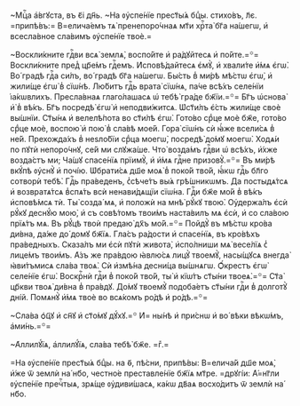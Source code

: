 ~Мцⷭ҇а а҆́вгꙋста, въ є҃і дн҃ь. ~На ᲂу҆спе́нїе прест҃ы́ѧ бцⷣы. стихо́въ, л҃є. =припѣ́въ:= В=елича́емъ тѧ̀ пренепоро́чнаѧ мт҃и хрⷭ҇та̀ бг҃а на́шегѡ, и҆ всесла́вное сла́вимъ ᲂу҆спе́нїе твоѐ.=

~Воскли́кните гдⷭ҇ви всѧ̀ землѧ̀, воспо́йте и҆ ра́дꙋйтесѧ и҆ по́йте.=꙳= Воскли́кните пред̾ цр҃е́мъ гдⷭ҇емъ. И҆сповѣ́дайтесѧ є҆мꙋ̀, и҆ хвали́те и҆́мѧ є҆гѡ̀. Во́ градѣ гдⷭ҇а си́лъ, во́ градѣ бг҃а на́шегѡ. Бы́сть в̾ ми́рѣ мѣ́стѡ є҆гѡ̀, и҆ жили́ще є҆гѡ̀ в̾ сїѡ́нѣ. Лю́битъ гдⷭ҇ь врата̀ сїѡ́нѧ, па́че всѣ́хъ селе́нїи і҆а́кѡвлихъ. Пресла́внаѧ глаго́лашасѧ ѡ҆ тебѣ̀ гра́де бж҃їи.=꙳= Бг҃ъ ѡ҆снова̀ и҆̀ в̾ вѣ́къ. Бг҃ъ посредѣ̀ є҆гѡ̀ и҆ неподви́житсѧ. Ѡ҆ст҃и́лъ є҆́сть жили́ще своѐ вы́шнїи. Ст҃ы́нѧ и҆ велелѣ́пота во ст҃и́лѣ є҆гѡ̀. Гото́во срⷣце моѐ бж҃е, гото́во срⷣце моѐ, воспою̀ и҆ пою̀ в̾ сла́вѣ мое́й. Гора̀ сїѡ́нъ сѝ ꙗ҆́же всели́сѧ в̾ не́й. Прехожда́хъ в̾ неѕло́бїи срⷣца моегѡ̀, посредѣ̀ до́мꙋ моегѡ̀. Ходѧ́и по пꙋтѝ непоро́чнꙋ, се́й ми слꙋжа́ше. Что̀ возда́мъ гдⷭ҇ви ѡ҆ всѣ́хъ, и҆́хже возда́стъ ми; Ча́шꙋ спасе́нїѧ прїимꙋ̀, и҆ и҆́мѧ гдⷭ҇не призовꙋ̀.=꙳= Въ ми́рѣ вкꙋ́пѣ ᲂу҆снꙋ̀ и҆ почі́ю. Ѡ҆брати́сѧ дш҃е моѧ̀ в̾ поко́й тво́й, ꙗ҆́кѡ гдⷭ҇ь бл҃го сотворѝ тебѣ̀. Гдⷭ҇ь пра́веденъ, с̾сѣче́тъ вы́ѧ грѣ́шникѡмъ. Да постыдѧ́тсѧ и҆ возвратѧ́тсѧ в̾спѧ́ть всѝ ненави́дѧщїи сїѡ́на. Гдⷭ҇и бж҃е мо́й в̾ вѣ́къ и҆сповѣ́мсѧ тѝ. Ты̀ созда́ мѧ, и҆ положѝ на мнѣ̀ рꙋ́кꙋ твою̀. Оу҆держа́лъ є҆сѝ рꙋ́кꙋ деснꙋ́ю мою̀, и҆ съ совѣ́томъ твои́мъ наста́вилъ мѧ є҆сѝ, и҆ со сла́вою прїѧ́тъ мѧ. Въ рꙋ́цѣ твоѝ предаю̀ дх҃ъ мо́й.=꙳= Пойдꙋ̀ въ мѣ́стѡ кро́ва ди́вна, да́же до́ домꙋ бж҃їѧ. Гла́съ ра́дости и҆ спасе́нїѧ, въ кро́вѣхъ пра́ведныхъ. Сказа́лъ ми є҆сѝ пꙋтѝ живота̀, и҆спо́лниши мѧ̀ весе́лїѧ с̾ лице́мъ твои́мъ. А҆́зъ же пра́вдою ꙗ҆влю́сѧ лицꙋ̀ твоемꙋ̀, насы́щꙋсѧ внегда̀ ꙗ҆ви́тъмисѧ сла́ва твоѧ̀. Сѝ и҆змѣ́на десни́ца вы́шнѧгѡ. Ѻ҆́крестъ є҆гѡ̀ селе́нїе є҆гѡ̀. Воскрⷭ҇нѝ гдⷭ҇и в̾ поко́й тво́й, ты̀ и҆ кїѡ́тъ ст҃ы́ни твоеѧ̀.=꙳= Ст҃а̀ цр҃кви твоѧ̀ ди́вна в̾ пра́вдꙋ. До́мꙋ твоемꙋ̀ подоба́етъ ст҃ы́ни гдⷭ҇и в̾ долготꙋ̀ дні́й. Помѧнꙋ̀ и҆́мѧ твоѐ во всѧ́комъ ро́дѣ и҆ ро́дѣ.=꙳=

~Сла́ва ѻ҆ц҃ꙋ и҆ сн҃ꙋ и҆ ст҃о́мꙋ дꙋ́хꙋ.=꙳ И҆= ны́нѣ и҆ при́снѡ и҆ во́ вѣки вѣкѡ́мъ, а҆ми́нь.=꙳=

~А҆ллилꙋ́їѧ, а҆ллилꙋ́їѧ, сла́ва тебѣ̀ бж҃е. =гⷤ.=

=На ᲂу҆спе́нїе прест҃ы́ѧ бцⷣы. на ѳ҃, пѣ́сни, припѣ́вы: В=елича́й дш҃е моѧ̀, и҆́же ѿ землѝ на́ нб҃о, честно́е преставле́нїе бж҃їѧ мт҃ре. =дрꙋгі́и: А҆́=нг҃ли ᲂу҆спе́нїе пречⷭ҇тыѧ, зрѧ́ще ᲂу҆диви́шасѧ, ка́кѡ дв҃аѧ восхо́дитъ ѿ землѝ на́ нб҃о.

